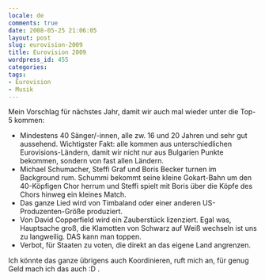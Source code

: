 ```yaml
---
locale: de
comments: true
date: 2008-05-25 21:06:05
layout: post
slug: eurovision-2009
title: Eurovision 2009
wordpress_id: 455
categories:
tags:
- Eurovision
- Musik
---
```


Mein Vorschlag für nächstes Jahr, damit wir auch mal wieder unter die Top-5
kommen:

  * Mindestens 40 Sänger/-innen, alle zw. 16 und 20 Jahren und sehr gut
    aussehend. Wichtigster Fakt: alle kommen aus unterschiedlichen
    Eurovisions-Ländern, damit wir nicht nur aus Bulgarien Punkte bekommen,
    sondern von fast allen Ländern.
  * Michael Schumacher, Steffi Graf und Boris Becker turnen im Background rum.
    Schummi bekommt seine kleine Gokart-Bahn um den 40-Köpfigen Chor herrum und
    Steffi spielt mit Boris über die Köpfe des Chors hinweg ein kleines Match.
  * Das ganze Lied wird von Timbaland oder einer anderen US-Produzenten-Größe
    produziert.
  * Von David Copperfield wird ein Zauberstück lizenziert. Egal was, Hauptsache
    groß, die Klamotten von Schwarz auf Weiß wechseln ist uns zu langweilig.
    DAS kann man toppen.
  * Verbot, für Staaten zu voten, die direkt an das eigene Land angrenzen.

Ich könnte das ganze übrigens auch Koordinieren, ruft mich an, für genug Geld
mach ich das auch :D .
